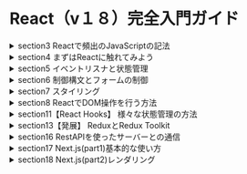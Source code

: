 # React（v１８）完全入門ガイド

<details>
<summary>section3 Reactで頻出のJavaScriptの記法</summary>

| NO | 内容 |
| ---- | ---- |
| 7. | セクション紹介 |
| 8. | npmコマンドの使い方 |
| 9. | 本セクションのコードの実行方法 |
| 10. | アロー関数の記法について学ぼう |
| 11. | ESModuleのExport/Importについて学ぼう |
| 12. | コールバック関数の挙動について学ぼう |
| 13. | DOMとイベントリスナについて学ぼう |
| 14. | 配列のmap,filterについて学ぼう |
| 15. | 分割代入について学ぼう |
| 16. | スプレッド演算子と残余引数について学ぼう |
| 17. | 三項演算子について学ぼう |
| 18. | truthyな値、falthyな値について学ぼう |
| 19. | Promiseについて学ぼう |
| 20. | await/asyncの使い方について学ぼう |
</details>

<details>
<summary>section4 まずはReactに触れてみよう</summary>

| NO | 内容 |
| ---- | ---- |
| 21. | Reactを動かしてみよう |
| 22. | Reactコンポーネントって何？コンポーネントを定義してみよう |
| 23. | Reactのプロジェクトの作成方法 |
| 24. | 本コースで使用するプロジェクトの使い方 |
| 25. | コンポーネントにスタイルを当ててみよう |
| 26. | コンポーネントの分割方法 |
| 27. | 【練習】コンポーネントの分割方法 |
| 28. | 不要なタグを出力しないFragmentの使い方 |
| 29. | JSX内でJSコードを実行してみよう |
| 30. | 【TIPS】式と文の違い |
| 31. | 【練習】JSX内で式を使ってみよう |
| 32. | propsでコンポーネントに値を渡してみよう |
| 33. | propsに色々な値を渡してみよう |
| 34. | 【練習＆解答】propsで値を渡してみよう |
| 35. | 特別なプロパティ-props.children |
| 36. | propsの重要なルール |
| 37. | JSXの正体 |
| 38. | React要素ツリーとコンポーネントツリー |
| 39. | セクションまとめ |
</details>

<details>
<summary>section5 イベントリスナと状態管理</summary>

| NO | 内容 |
| ---- | ---- |
| 40. | セクション紹介 |
| 41. | イベントに合わせて関数を実行してみよう |
| 42. | 開発でよく利用するイベントタイプ |
| 43. | イベントに合わせて画面表示を更新してみよう |
| 44. | 【重要】ステートとは |
| 45. | 【重要】ステートとレンダリングの仕組み |
| 46. | 【複数のステート】ステート使用時の注意点！ |
| 47. | 【更新は即時ではない】ステート使用上の注意点！ |
| 48. | 【練習】ステート使用上の注意点！ |
| 49. | ステート使用上の注意点！ |
| 50. | 【重要】オブジェクトのステートは新しいオブジェクトを設定する |
| 51. | 【練習】オブジェクトのステートを更新 |
| 52. | 配列のステートを使う際の注意点 |
| 53. | ステートとコンポーネントの関係|
| 54. | ステートを複数のコンポーネントで管理しよう|
| 55. | 【重要】ステートの受け渡し|
| 56. | セクションまとめ|
</details>

<details>
<summary>section6 制御構文とフォームの制御</summary>

| NO | 内容 |
| ---- | ---- |
| 57. | セクション紹介 |
| 58. | 配列をリスト表示 |
| 59. | 【重要】リストには必ずキーを設定 |
| 60. | 【練習】リストにはキーを設定してみよう |
| 61. |  配列のフィルターメソッドの使い方　|
| 62. | 【練習】フィルターメソッドの使い方を練習してみよう |
| 63. | 条件分岐を設ける方法まとめ |
| 64. | コンポーネントのリファクタリング |
| 65. | 【Form】inputとtextareaの作成方法 |
| 66. | 【Form】ラジオボタンの作成方法 |
| 67. | 【Form】チェックボックスの作成方法 |
| 68. | 【Form】複数選択チェックボックスの作成の方法|
| 69. | 【Form】プルダウンの作成方法 |
| 70. |  Todoアプリを使ってみよう |
</details>

<details>
<summary>section7 スタイリング</summary>

| NO | 内容 |
| ---- | ---- |
| 71. | セクション紹介 |
| 72. | インラインスタイルの使い方！ |
| 73. | インラインスタイルの注意点！ |
| 74. | 外部CSSのimportantを使ったスタイリング|
| 75. | CSS Modulesを使ったスタイリング|
| 76. | 【styled-components】CSS-in-JSを使ったスタイリング |
| 77. | 【styled-components】【発展】CSS-in-JSを使ったスタイリング |
| 78. | 【練習＆解答】styled-components|
| 79. | 【まとめ】ReactでCSSフレームワーク|
| 80. | 【付録】ReactでCSSフレームワーク 【Part.1】|
<!-- | 81. | 【付録】ChakuraUIを使ってみよう【Part.2】|
| 82. | 【付録】ChakuraUIを使ってみよう【Part.3】|  -->
</details>

<details>
<summary>section8 ReactでDOM操作を行う方法</summary>

| NO | 内容 |
| ---- | ---- |
| 83. | セクション紹介 |
| 84. | 【createPoratal】モーダルの作り方 |
| 85. | 【Bubbling】Portalを使う時の注意点! |
| 86. | 【練習&解答】createPortalでトーストを作成してみよう |
| 87. | 【useRef】refでDOMを直接操作してみよう |
| 88. | 【useRef】refで動画プレイヤーを作成してみよう  |
| 89. | refとは？refとstateの違い |
| 90. | 【forwardRef】他のコンポーネントのDOMにアクセスする方法　|
| 91. | 【uselmperateiveHandle】refへのアクセスを限定する方法　|
| 92. | 【練習＆解答】refの使い方 |
| 93. | セクションまとめ　|
</details>

<details>
<summary>section11【React Hooks】 様々な状態管理の方法</summary>

| NO | 内容 |
| ---- | ---- |
| 110. | セクション紹介 |
| 111. | useReducerを使ってみよう |
| 112. | useReducerとuseStateの違い |
| 113. | useReducerとuseStateの違い（関数型プログラミング視点） |
| 114. | 【練習&解答】useReducer |
| 115. | useContextでグローバルな値を管理しよう |
| 116. | useContextでstateを管理しよう |
| 117. | useContextのリファクタリングをしてみよう |
| 118. | useContextを使う際の注意点！ |
| 119. | useContextとuseReducerを組み合わせて作ってみよう |
| 120. | 【練習＆解答】useContextとuseReducer |
| 121. | 【練習】useContextとuseReducer|
| 122. | 【解答】useContextとuseReducer|
| 123. | 【解答続き】useContextとuseReducer|
</details>

<details>
<summary>section13【発展】 ReduxとRedux Toolkit</summary>

| NO | 内容 |
| ---- | ---- |
| 135. | セクション紹介 |
| 136. | |
| 137. | |
| 138. | |
| 139. | |
| 140. | |
| 141. | |
| 142. | Redux ToolkitでReduxを書き換えてみよう |
| 143. | |
| 144. | |
| 145. | |
| 146. | |
| 147. | |
| 148. | |
| 149. | |
</details>

<details>
<summary>section16 RestAPIを使ったサーバーとの通信</summary>

| NO | 内容 |
| ---- | ---- |
| 170. | セクション紹介 |
| 171. | JSON ServerでモックアップAPIを作成 |
| 172. | Axiosを使ってサーバーからデータを取得しよう |
| 173. | 取得したデータを画面に反映してみよう |
| 174. | GUIでリクエストの状態を確認しよう |
| 175. | 更新リストをサーバーに送信してみよう |
<!-- | 176. | リクエストと画面処理を統合しよう |
| 177. | 【発展】ダイナミックインポートとは |
| 178. | 【発展】コンポーネントのダイナミックインポート | -->
</details>

<details>
<summary>section17 Next.js(part1)基本的な使い方</summary>

| NO | 内容 |
| ---- | ---- |
| 179. | セクション紹介 |
| 180. | Next.jsとは？なぜNext.jsを使うのか？ |
| 181. | Next.jsをインストールしてみよう |
| 182. | 書きながら学びたい人はこちらを受講ください|
| 183. | ルーティングとは？基本的な書き方について学ぼう |
| 184. | 動的なルーティングの書き方について学ぼう |
| 185. | 指定されたパスの値をJSで取得してみよう |
| 186. | useRouterを使って画面遷移を行おう |
| 187. | Linkを使って画面遷移を行おう |
| 188. | シングルコンポーネントで複数画面を作成する方法 |
| 189. | コンポーネント間で状態を共有する方法について学ぼう |
| 190. | 【_app.js】サイト全体に設定を加える方法について学ぼう |
| 191. | head内にタグを挿入する方法について学ぼう |
| 192. | セクションまとめ |
</details>

<details>
<summary>section18 Next.js(part2)レンダリング</summary>

| NO | 内容 |
| ---- | ---- |
| 193. | Next.jsにおけるレンダリングの種類について学ぼう |
| 194. | 書きながら学びたい人はこちらを受講ください |
| 195. |【注意】本セクションのendフォルダのコードを動かす際の注意点 |
| 196. |【SSR】挙動について理解しよう【Part.1】|
| 197. |【SSR】挙動について理解しよう【Part.2】|
| 198. |【SSR】getStaticProps関数について学ぼう |
| 199. |【SG】ソースコードからHTMLを作成してみよう |
| 200. |【SG】エクスポートする際の注意点 |
| 201. |【SG】getStaticProps関数について学ぼう |
| 202. |【SG】getStaticPaths関数について学ぼう |
| 203. |【SG】fallbackプロパティの挙動を理解しよう |
| 204. |【おまけ】ISRを使ってみよう |
| 205. |【SG】APIサーバーのデータを使って静的ビルド！【Part.1】 |
| 206. |【SG】APIサーバーのデータを使って静的ビルド！【Part.2】 |
| 207. |【API Routes】Next.jsでAPIを作成しよう |
| 208. |【API Routes】Next.jsで動的APIを作成しよう |
| 209. | 環境変数を切り替える方法 |
</details>

